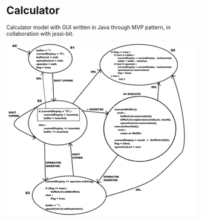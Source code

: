 # Calculator
Calculator model with GUI written in Java through MVP pattern, in collaboration with jessi-bit.

![Screenshot](State_Machine_Calculator.png)
